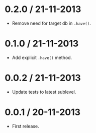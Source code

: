 
0.2.0 / 21-11-2013
==================

- Remove need for target db in `.have()`.

0.1.0 / 21-11-2013
==================

- Add explicit `.have()` method.

0.0.2 / 21-11-2013
==================

- Update tests to latest sublevel.

0.0.1 / 20-11-2013
==================

- First release.
